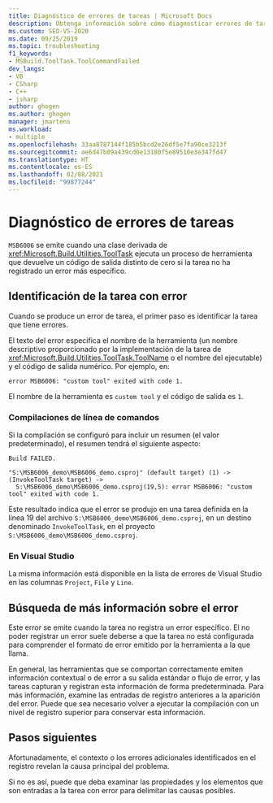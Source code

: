 ```yaml
---
title: Diagnóstico de errores de tareas | Microsoft Docs
description: Obtenga información sobre cómo diagnosticar errores de tareas de MSBuild mediante la identificación de la tarea con errores, el nombre de la herramienta y otra información.
ms.custom: SEO-VS-2020
ms.date: 09/25/2019
ms.topic: troubleshooting
f1_keywords:
- MSBuild.ToolTask.ToolCommandFailed
dev_langs:
- VB
- CSharp
- C++
- jsharp
author: ghogen
ms.author: ghogen
manager: jmartens
ms.workload:
- multiple
ms.openlocfilehash: 33aa8787144f185b5bcd2e26df5e7fa90ce3213f
ms.sourcegitcommit: ae6d47b09a439cd0e13180f5e89510e3e347fd47
ms.translationtype: HT
ms.contentlocale: es-ES
ms.lasthandoff: 02/08/2021
ms.locfileid: "99877244"
---
```

# <a name="diagnosing-task-failures"></a>Diagnóstico de errores de tareas

`MSB6006` se emite cuando una clase derivada de <xref:Microsoft.Build.Utilities.ToolTask> ejecuta un proceso de herramienta que devuelve un código de salida distinto de cero si la tarea no ha registrado un error más específico.

## <a name="identifying-the-failing-task"></a>Identificación de la tarea con error

Cuando se produce un error de tarea, el primer paso es identificar la tarea que tiene errores.

El texto del error especifica el nombre de la herramienta (un nombre descriptivo proporcionado por la implementación de la tarea de <xref:Microsoft.Build.Utilities.ToolTask.ToolName> o el nombre del ejecutable) y el código de salida numérico. Por ejemplo, en:

```text
error MSB6006: "custom tool" exited with code 1.
```

El nombre de la herramienta es `custom tool` y el código de salida es `1`.

### <a name="command-line-builds"></a>Compilaciones de línea de comandos

Si la compilación se configuró para incluir un resumen (el valor predeterminado), el resumen tendrá el siguiente aspecto:

```text
Build FAILED.

"S:\MSB6006_demo\MSB6006_demo.csproj" (default target) (1) ->
(InvokeToolTask target) ->
  S:\MSB6006_demo\MSB6006_demo.csproj(19,5): error MSB6006: "custom tool" exited with code 1.
```

Este resultado indica que el error se produjo en una tarea definida en la línea 19 del archivo `S:\MSB6006_demo\MSB6006_demo.csproj`, en un destino denominado `InvokeToolTask`, en el proyecto `S:\MSB6006_demo\MSB6006_demo.csproj`.

### <a name="in-visual-studio"></a>En Visual Studio

La misma información está disponible en la lista de errores de Visual Studio en las columnas `Project`, `File` y `Line`.

## <a name="finding-more-failure-information"></a>Búsqueda de más información sobre el error

Este error se emite cuando la tarea no registra un error específico. El no poder registrar un error suele deberse a que la tarea no está configurada para comprender el formato de error emitido por la herramienta a la que llama.

En general, las herramientas que se comportan correctamente emiten información contextual o de error a su salida estándar o flujo de error, y las tareas capturan y registran esta información de forma predeterminada. Para más información, examine las entradas de registro anteriores a la aparición del error. Puede que sea necesario volver a ejecutar la compilación con un nivel de registro superior para conservar esta información.

## <a name="next-steps"></a>Pasos siguientes

Afortunadamente, el contexto o los errores adicionales identificados en el registro revelan la causa principal del problema.

Si no es así, puede que deba examinar las propiedades y los elementos que son entradas a la tarea con error para delimitar las causas posibles.
